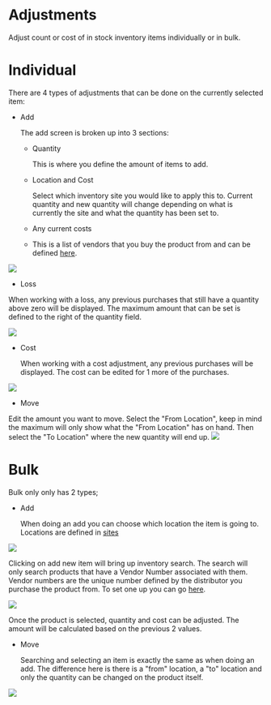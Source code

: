 # Adjustments

Adjust count or cost of in stock inventory items individually or in bulk.




# Individual

There are 4 types of adjustments that can be done on the currently selected item:
- Add

  The add screen is broken up into 3 sections:
   - Quantity
     
      This is where you define the amount of items to add.
     
   - Location and Cost
     
       Select which inventory site you would like to apply this to. Current quantity and new quantity will change depending on what is currently the site and what the quantity has been set to.
     
   - Any current costs
   - 
     This is a list of vendors that you buy the product from and can be defined [here](https://docs.wisesoftwareinc.com/enterprise/inventory/settings/sites).

     
 ![](https://wiselibrary.blob.core.windows.net/docs/Windows/IndividualAdjustment_add.png)
 
- Loss

When working with a loss, any previous purchases that still have a quantity above zero will be displayed. The maximum amount that can be set is defined to the right of the quantity field.
  
 ![](https://wiselibrary.blob.core.windows.net/docs/Windows/IndividualAdjustment_loss.png)
  
- Cost

  When working with a cost adjustment, any previous purchases will be displayed. The cost can be edited for 1 more of the purchases.
  
 ![](https://wiselibrary.blob.core.windows.net/docs/Windows/IndividualAdjustment_Cost.png)
  
- Move
  
 Edit the amount you want to move. Select the "From Location", keep in mind the maximum will only show what the "From Location" has on hand. Then select the "To Location" where the new quantity will end up.
 ![](https://wiselibrary.blob.core.windows.net/docs/Windows/IndividualAdjustment_Move.png)

# Bulk

Bulk only only has 2 types;

- Add

  When doing an add you can choose which location the item is going to. Locations are defined in [sites](https://docs.wisesoftwareinc.com/enterprise/inventory/settings/sites)
  
 ![](https://wiselibrary.blob.core.windows.net/docs/Windows/BulkAdjustment_Add.png)

Clicking on add new item will bring up inventory search. The search will only search products that have a Vendor Number associated with them. Vendor numbers are the unique number defined by the distributor you purchase the product from. To set one up you can go [here](https://docs.wisesoftwareinc.com/enterprise/inventory/vendors).

 ![](https://wiselibrary.blob.core.windows.net/docs/Windows/BulkAdjustment_Search.png)

Once the product is selected, quantity and cost can be adjusted. The amount will be calculated based on the previous 2 values.
 

- Move
  
  Searching and selecting an item is exactly the same as when doing an add. The difference here is there is a "from" location, a "to" location and only the quantity can be changed on the product itself.

 ![](https://wiselibrary.blob.core.windows.net/docs/Windows/BulkAdjustment_Move.png)
  

  
  



